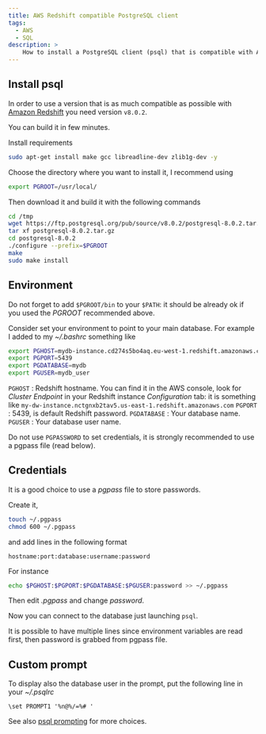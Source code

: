 ```yaml
---
title: AWS Redshift compatible PostgreSQL client
tags:
  - AWS
  - SQL
description: >
    How to install a PostgreSQL client (psql) that is compatible with AWS Redshift
---
```


## Install psql

In order to use a version that is as much compatible as possible with [Amazon Redshift](https://aws.amazon.com/redshift) you need version `v8.0.2`.

You can build it in few minutes.

Install requirements

```bash
sudo apt-get install make gcc libreadline-dev zlib1g-dev -y
```

Choose the directory where you want to install it, I recommend using

```bash
export PGROOT=/usr/local/
```

Then download it and build it with the following commands

```bash
cd /tmp
wget https://ftp.postgresql.org/pub/source/v8.0.2/postgresql-8.0.2.tar.gz
tar xf postgresql-8.0.2.tar.gz
cd postgresql-8.0.2
./configure --prefix=$PGROOT
make
sudo make install
```

## Environment

Do not forget to add `$PGROOT/bin` to your `$PATH`: it should be already
ok if you used the *PGROOT* recommended above.

Consider set your environment to point to your main database.  For example I added to my *~/.bashrc* something like

```bash
export PGHOST=mydb-instance.cd274s5bo4aq.eu-west-1.redshift.amazonaws.com
export PGPORT=5439
export PGDATABASE=mydb
export PGUSER=mydb_user
```

`PGHOST`
: Redshift hostname. You can find it in the AWS console, look for *Cluster Endpoint* in your Redshift instance *Configuration* tab: it is something like `my-dw-instance.nctgnxb2tav5.us-east-1.redshift.amazonaws.com`
`PGPORT`
: 5439, is default Redshift password.
`PGDATABASE`
: Your database name.
`PGUSER`
: Your database user name.

<div class="paper danger">
Do not use <code>PGPASSWORD</code> to set credentials, it is strongly recommended to use a pgpass file (read below).
</div>

## Credentials

It is a good choice to use a *pgpass* file to store passwords.

Create it,

```bash
touch ~/.pgpass
chmod 600 ~/.pgpass
```

and add lines in the following format

```
hostname:port:database:username:password
```

For instance

```bash
echo $PGHOST:$PGPORT:$PGDATABASE:$PGUSER:password >> ~/.pgpass
```

Then edit *.pgpass* and change *password*.

Now you can connect to the database just launching `psql`.

<div class="paper info">
It is possible to have multiple lines since environment variables
are read first, then password is grabbed from pgpass file.
</div>

## Custom prompt

To display also the database user in the prompt, put the following line in your *~/.psqlrc*

```
\set PROMPT1 '%n@%/=%# '
```

See also [psql prompting](http://www.postgresql.org/docs/8.4/static/app-psql.html#APP-PSQL-PROMPTING) for more choices.


